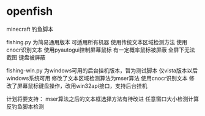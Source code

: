 # openfish
minecraft 钓鱼脚本

fishing.py 为简易通用版本
    可适用所有机器
    使用传统文本区域检测方法
    使用cnocr识别文本
    使用pyautogui控制屏幕鼠标 
        有一定概率鼠标被屏蔽
        全屏下无法截图
        键盘被屏蔽

fishing-win.py 为windows可用的后台挂机版本，暂为测试脚本
    仅vista版本以后windows系统可用
    修改了文本区域检测算法为mser算法
    使用cnocr识别文本
    修改了屏幕鼠标键盘操作，改用win32api接口，支持后台挂机


计划将要支持：
    mser算法之后的文本框选择方法有待改进
    任意窗口大小检测计算
    反钓鱼脚本检测





